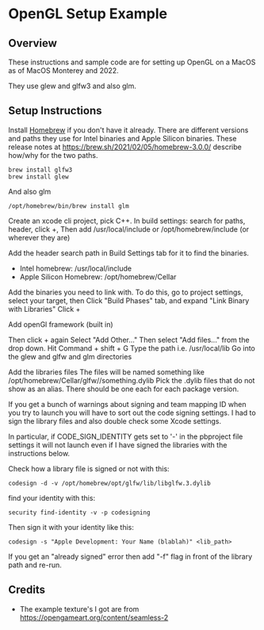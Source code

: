 #  OpenGL Setup Example

## Overview

These instructions and sample code are for setting up OpenGL on a MacOS as of MacOS Monterey and 2022.

They use glew and glfw3 and also glm.

## Setup Instructions

Install [Homebrew](https://brew.sh/) if you don't have it already.
There are different versions and paths they use for Intel binaries and Apple Silicon binaries.
These release notes at https://brew.sh/2021/02/05/homebrew-3.0.0/ describe how/why for the two paths.

    brew install glfw3
    brew install glew

And also glm 

    /opt/homebrew/bin/brew install glm


Create an xcode cli project, pick C++.
In build settings: search for paths, header, click +, 
Then add /usr/local/include or /opt/homebrew/include (or wherever they are)

Add the header search path in Build Settings tab for it to find the binaries.

- Intel homebrew: /usr/local/include
- Apple Silicon Homebrew: /opt/homebrew/Cellar

Add the binaries you need to link with.
To do this, go to project settings, select your target, then
Click "Build  Phases" tab, and expand "Link Binary with Libraries"
Click +

Add openGl framework (built in)

Then click + again
Select "Add Other..." 
Then select "Add files..." from the drop down.
Hit Command + shift + G
Type the path i.e. /usr/local/lib
Go into the glew and glfw and glm directories 

Add the libraries files
The files will be named something like /opt/homebrew/Cellar/glfw/<version>/something.dylib
Pick the .dylib files that do not show as an alias. There should be one each for each package version.

If you get a bunch of warnings about signing and team mapping ID when you try to launch
you will have to sort out the code signing settings.
I had to sign the library files and also double check some Xcode settings.

In particular, if CODE_SIGN_IDENTITY gets set to '-' in the pbproject file settings it 
will not launch even if I have signed the libraries with the instructions below.

Check how a library file is signed or not with this:

    codesign -d -v /opt/homebrew/opt/glfw/lib/libglfw.3.dylib

find your identity with this:

    security find-identity -v -p codesigning

Then sign it with your identity like this:

    codesign -s "Apple Development: Your Name (blablah)" <lib_path>

If you get an "already signed" error then add "-f" flag in front of the library path and re-run.




## Credits


- The example texture's I got are from https://opengameart.org/content/seamless-2

